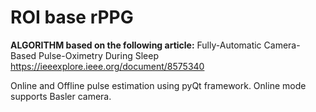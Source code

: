 # ROI base rPPG

__ALGORITHM based on the following article:__
Fully-Automatic Camera-Based Pulse-Oximetry During Sleep
https://ieeexplore.ieee.org/document/8575340

Online and Offline pulse estimation using pyQt framework.
Online mode supports Basler camera.
